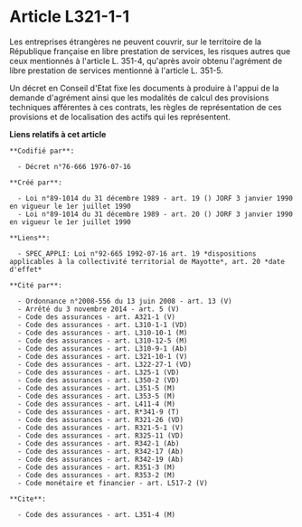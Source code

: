 # Article L321-1-1

Les entreprises étrangères ne peuvent couvrir, sur le territoire de la République française en libre prestation de services,
les risques autres que ceux mentionnés à l'article L. 351-4, qu'après avoir obtenu l'agrément de libre prestation de services
mentionné à l'article L. 351-5.

Un décret en Conseil d'Etat fixe les documents à produire à l'appui de la demande d'agrément ainsi que les modalités de
calcul des provisions techniques afférentes à ces contrats, les règles de représentation de ces provisions et de localisation
des actifs qui les représentent.

**Liens relatifs à cet article**

	**Codifié par**:

	  - Décret n°76-666 1976-07-16

	**Créé par**:

	  - Loi n°89-1014 du 31 décembre 1989 - art. 19 () JORF 3 janvier 1990 en vigueur le 1er juillet 1990
	  - Loi n°89-1014 du 31 décembre 1989 - art. 20 () JORF 3 janvier 1990 en vigueur le 1er juillet 1990

	**Liens**:

	  - SPEC_APPLI: Loi n°92-665 1992-07-16 art. 19 *dispositions applicables à la collectivité territorial de Mayotte*, art. 20 *date d'effet*

	**Cité par**:

	  - Ordonnance n°2008-556 du 13 juin 2008 - art. 13 (V)
	  - Arrêté du 3 novembre 2014 - art. 5 (V)
	  - Code des assurances - art. A321-1 (V)
	  - Code des assurances - art. L310-1-1 (VD)
	  - Code des assurances - art. L310-10-1 (M)
	  - Code des assurances - art. L310-12-5 (M)
	  - Code des assurances - art. L310-9-1 (Ab)
	  - Code des assurances - art. L321-10-1 (V)
	  - Code des assurances - art. L322-27-1 (VD)
	  - Code des assurances - art. L325-1 (VD)
	  - Code des assurances - art. L350-2 (VD)
	  - Code des assurances - art. L351-5 (M)
	  - Code des assurances - art. L353-5 (M)
	  - Code des assurances - art. L411-4 (M)
	  - Code des assurances - art. R*341-9 (T)
	  - Code des assurances - art. R321-26 (VD)
	  - Code des assurances - art. R321-5-1 (V)
	  - Code des assurances - art. R325-11 (VD)
	  - Code des assurances - art. R342-1 (Ab)
	  - Code des assurances - art. R342-17 (Ab)
	  - Code des assurances - art. R342-19 (Ab)
	  - Code des assurances - art. R351-3 (M)
	  - Code des assurances - art. R353-2 (M)
	  - Code monétaire et financier - art. L517-2 (V)

	**Cite**:

	  - Code des assurances - art. L351-4 (M)

